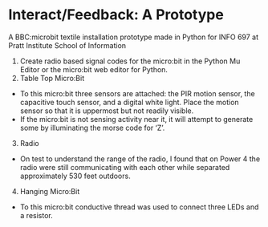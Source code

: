 # Interact/Feedback: A Prototype
A BBC:microbit textile installation prototype made in Python for INFO 697 at Pratt Institute School of Information
1.	Create radio based signal codes for the micro:bit in the Python Mu Editor or the micro:bit web editor for Python.
2.	Table Top Micro:Bit
- To this micro:bit three sensors are attached: the PIR motion sensor, the capacitive touch sensor, and a digital white light. Place the motion sensor so that it is uppermost but not readily visible.
- If the micro:bit is not sensing activity near it, it will attempt to generate some by illuminating the morse code for ‘Z’.
3.	Radio
- On test to understand the range of the radio, I found that on Power 4 the radio were still communicating with each other while separated approximately 530 feet outdoors. 
 
4.	Hanging Micro:Bit 
- To this micro:bit conductive thread was used to connect three LEDs and a resistor.

